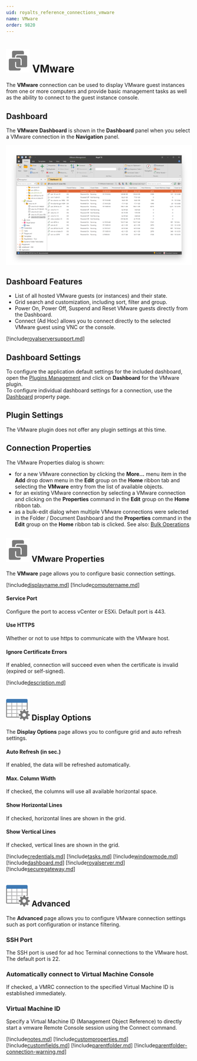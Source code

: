 ```yaml
---
uid: royalts_reference_connections_vmware
name: VMware
order: 9820
---
```


# ![](/r2023/images/RoyalTS/Plugins/Connections/VMware/SVG_PluginIcon_32.svg#img_header) VMware

The **VMware** connection can be used to display VMware guest instances from one or more computers and provide basic management tasks as well as the ability to connect to the guest instance console.

## Dashboard

The **VMware Dashboard** is shown in the **Dashboard** panel when you select a VMware connection in the **Navigation** panel.

![VMware_Dashboard](/r2023/images/RoyalTS/Plugins/Connections/VMware/vmware_dashboard.png)

## Dashboard Features

- List of all hosted VMware guests (or instances) and their state.
- Grid search and customization, including sort, filter and group.
- Power On, Power Off, Suspend and Reset VMware guests directly from the Dashboard.
- Connect (Ad Hoc) allows you to connect directly to the selected VMware guest using VNC or the console.

[!include[royalserversupport.md](~/royalts/_shared/royalserversupport.md)]

## Dashboard Settings

To configure the application default settings for the included dashboard, open the [Plugins Management](xref:royalts_intro_plugins) and click on **Dashboard** for the VMware plugin.  
To configure individual dashboard settings for a connection, use the [Dashboard](#dashboard) property page.

## Plugin Settings

The VMware plugin does not offer any plugin settings at this time.

## Connection Properties

The VMware Properties dialog is shown:

- for a new VMware connection by clicking the **More...** menu item in the **Add** drop down menu in the **Edit** group on the **Home** ribbon tab and selecting the **VMware** entry from the list of available objects.
- for an existing VMware connection by selecting a VMware connection and clicking on the **Properties** command in the **Edit** group on the **Home** ribbon tab.
- as a bulk-edit dialog when multiple VMware connections were selected in the Folder / Document Dashboard and the **Properties** command in the **Edit** group on the **Home** ribbon tab is clicked. See also: [Bulk Operations](xref:royalts_tutorials_bulk)

## ![](/r2023/images/RoyalTS/Plugins/Connections/VMware/SVG_PluginIcon_32.svg#img_header) VMware Properties

The **VMware** page allows you to configure basic connection settings.

[!include[displayname.md](~/royalts/_shared/displayname.md)]
[!include[computername.md](~/royalts/_shared/computername.md)]

#### Service Port

Configure the port to access vCenter or ESXi. Default port is 443.

#### Use HTTPS

Whether or not to use https to communicate with the VMware host.

#### Ignore Certificate Errors

If enabled, connection will succeed even when the certificate is invalid (expired or self-signed).

[!include[description.md](~/royalts/_shared/description.md)]

## ![](/r2023/images/RoyalTS/Plugins/Connections/VMware/SVG_PageDisplayOptions_32.svg#img_header) Display Options

The **Display Options** page allows you to configure grid and auto refresh settings.

#### Auto Refresh (in sec.)

If enabled, the data will be refreshed automatically.

#### Max. Column Width

If checked, the columns will use all available horizontal space.

#### Show Horizontal Lines

If checked, horizontal lines are shown in the grid.

#### Show Vertical Lines

If checked, vertical lines are shown in the grid.

[!include[credentials.md](~/royalts/_shared/credentials.md)]
[!include[tasks.md](~/royalts/_shared/tasks.md)]
[!include[windowmode.md](~/royalts/_shared/windowmode.md)]
[!include[dashboard.md](~/royalts/_shared/dashboard.md)]
[!include[royalserver.md](~/royalts/_shared/royalserver.md)]
[!include[securegateway.md](~/royalts/_shared/securegateway.md)]

## ![](/r2023/images/RoyalTS/Plugins/Connections/VMware/SVG_PageDisplayOptions_32.svg#img_header) Advanced

The **Advanced** page allows you to configure VMware connection settings such as port configuration or instance filtering.

### SSH Port

The SSH port is used for ad hoc Terminal connections to the VMware host.  
The default port is 22.

### Automatically connect to Virtual Machine Console

If checked, a VMRC connection to the specified Virtual Machine ID is established immediately.

### Virtual Machine ID

Specify a Virtual Machine ID (Management Object Reference) to directly start a vmware Remote Console session using the Connect command.

[!include[notes.md](~/royalts/_shared/notes.md)]
[!include[customproperties.md](~/royalts/_shared/customproperties.md)]
[!include[customfields.md](~/royalts/_shared/customfields.md)]
[!include[parentfolder.md](~/royalts/_shared/parentfolder.md)]
[!include[parentfolder-connection-warning.md](~/royalts/_shared/parentfolder-connection-warning.md)]
